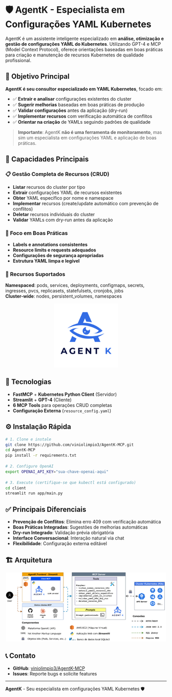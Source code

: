 # 🛡️ AgentK - Especialista em Configurações YAML Kubernetes

AgentK é um assistente inteligente especializado em **análise, otimização e gestão de configurações YAML do Kubernetes**. Utilizando GPT-4 e MCP (Model Context Protocol), oferece orientações baseadas em boas práticas para criação e manutenção de recursos Kubernetes de qualidade profissional.

## 🎯 Objetivo Principal

**AgentK é seu consultor especializado em YAML Kubernetes**, focado em:
- ✅ **Extrair e analisar** configurações existentes do cluster
- ✅ **Sugerir melhorias** baseadas em boas práticas de produção
- ✅ **Validar configurações** antes da aplicação (dry-run)
- ✅ **Implementar recursos** com verificação automática de conflitos
- ✅ **Orientar na criação** de YAMLs seguindo padrões de qualidade

> **Importante**: AgentK **não é uma ferramenta de monitoramento**, mas sim um especialista em configurações YAML e aplicação de boas práticas.

## 🌟 Capacidades Principais

### 📋 **Gestão Completa de Recursos (CRUD)**
- **Listar** recursos do cluster por tipo
- **Extrair** configurações YAML de recursos existentes  
- **Obter** YAML específico por nome e namespace
- **Implementar** recursos (create/update automático com prevenção de conflitos)
- **Deletar** recursos individuais do cluster
- **Validar** YAMLs com dry-run antes da aplicação

### 🎯 **Foco em Boas Práticas**
- **Labels e annotations consistentes**
- **Resource limits e requests adequados**
- **Configurações de segurança apropriadas** 
- **Estrutura YAML limpa e legível**

### 🔧 **Recursos Suportados**
**Namespaced**: pods, services, deployments, configmaps, secrets, ingresses, pvcs, replicasets, statefulsets, cronjobs, jobs  
**Cluster-wide**: nodes, persistent_volumes, namespaces

<p align="center">
  <img src="docs/AgentK-color.png" alt="AgentK" width="200" />
</p>

## 🚀 Tecnologias

- **FastMCP** + **Kubernetes Python Client** (Servidor)
- **Streamlit** + **GPT-4** (Cliente)
- **6 MCP Tools** para operações CRUD completas
- **Configuração Externa** (`resource_config.yaml`)

## ⚙️ Instalação Rápida

```bash
# 1. Clone e instale
git clone https://github.com/viniolimpio3/AgentK-MCP.git
cd AgentK-MCP
pip install -r requirements.txt

# 2. Configure OpenAI
export OPENAI_API_KEY="sua-chave-openai-aqui"

# 3. Execute (certifique-se que kubectl está configurado)
cd client
streamlit run app/main.py
```

## ✅ Principais Diferenciais

- **Prevenção de Conflitos**: Elimina erro 409 com verificação automática
- **Boas Práticas Integradas**: Sugestões de melhorias automáticas
- **Dry-run Integrado**: Validação prévia obrigatória
- **Interface Conversacional**: Interação natural via chat
- **Flexibilidade**: Configuração externa editável

## 🏗️ Arquitetura

<p align="center">
  <img src="docs/agent-k-arch.png" alt="AgentK" width="500" />
</p>

## 📞 Contato

- **GitHub**: [viniolimpio3/AgentK-MCP](https://github.com/viniolimpio3/AgentK-MCP)
- **Issues**: Reporte bugs e solicite features

---

**AgentK** - Seu especialista em configurações YAML Kubernetes 🛡️